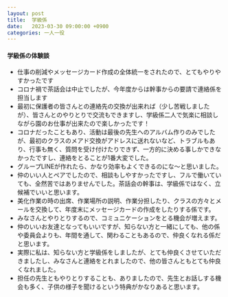 ```yaml
---
layout: post
title:  学級係
date:   2023-03-30 09:00:00 +0900
categories: 一人一役
---
```

#### 学級係の体験談

- 仕事の削減やメッセージカード作成の全体統一をされたので、とてもやりやすかったです
- コロナ禍で茶話会は中止でしたが、今年度からは幹事からの要請で連絡係を担当します
- 最初に保護者の皆さんとの連絡先の交換が出来れば（少し苦戦しましたが）、皆さんとのやりとりで交流もできますし、学級係二人で気楽に相談しながら園のお仕事が出来たので楽しかったです！
- コロナだったこともあり、活動は最後の先生へのアルバム作りのみでしたが、最初のクラスのメアド交換がアドレスに送れないなど、トラブルもあり、行事も無く、質問を受け付けたりできず、一方的に決める事しかできなかったですし、連絡をとることが1番大変でした。
- グループLINEが作れたら、かなり効率もよくできるのにな〜と思いました。
- 仲のいい人とペアでしたので、相談もしやすかったですし、フルで働いていても、全然苦ではありませんでした。茶話会の幹事は、学級係ではなく、立候補でいいと思います。
- 美化作業の時の出席、作業場所の説明、作業分担したり、クラスの方々とメールを交換して、年度末にメッセージカードの作成をしたりする係です。
- みなさんとやりとりするので、コミュニケーションをとる機会が増えます。
- 仲のいいお友達となってもいいですが、知らない方と一緒にしても、他の係や委員会よりも、年間を通して、関わることもあるので、仲良くなれる係だと思います。
- 実際に私は、知らない方と学級係をしましたが、とても仲良くさせていただきましたし、みなさんと連絡をとれましたので、他の皆さんともとても仲良くなれました。
- 担任の先生ともやりとりすることも、ありましたので、先生とお話しする機会も多く、子供の様子を聞けるという特典がかなりあると思います。
